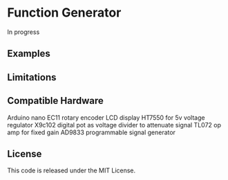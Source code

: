 # Function Generator
In progress


## Examples


## Limitations

## Compatible Hardware
Arduino nano
EC11 rotary encoder
LCD display
HT7550 for 5v voltage regulator 
X9c102 digital pot as voltage divider to attenuate signal
TL072 op amp for fixed gain 
AD9833 programmable signal generator

## License

This code is released under the MIT License.
